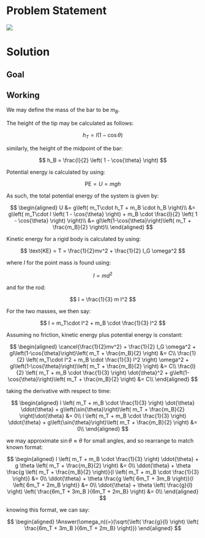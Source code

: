 # Problem Statement

![](!imgdir/screenshot_58mmZSNBnjdfGlgX.png)

# Solution

## Goal

## Working

<!-- SOS -->

We may define the mass of the bar to be $m_B$.

The height of the tip may be calculated as follows:

$$
h_T = l \left( 1 - \cos{\theta} \right)
$$

similarly, the height of the midpoint of the bar:

$$
h_B = \frac{l}{2} \left( 1 - \cos{\theta} \right)
$$

Potential energy is calculated by using:

$$
\text{PE} = U = mgh
$$

As such, the total potential energy of the system is given by:

$$
\begin{aligned}
    U &= g\left( m_T\cdot h_T + m_B \cdot h_B \right)\\
    &= g\left( m_T\cdot l \left( 1 - \cos{\theta} \right) + m_B \cdot \frac{l}{2} \left( 1 - \cos{\theta} \right) \right)\\
    &= gl\left(1-\cos{\theta}\right)\left( m_T + \frac{m_B}{2} \right)\\
\end{aligned}
$$

Kinetic energy for a rigid body is calculated by using:

$$
\text{KE} = T = \frac{1}{2}mv^2 + \frac{1}{2} I_G \omega^2
$$

where $I$ for the point mass is found using:

$$
I = md^2
$$

and for the rod:

$$
I = \frac{1}{3} m l^2
$$

For the two masses, we then say:

$$
I = m_T\cdot l^2 + m_B \cdot \frac{1}{3} l^2
$$

Assuming no friction, kinetic energy plus potential energy is constant:

$$
\begin{aligned}
    \cancel{\frac{1}{2}mv^2} + \frac{1}{2} I_G \omega^2 + gl\left(1-\cos{\theta}\right)\left( m_T + \frac{m_B}{2} \right) &= C\\
    \frac{1}{2} \left( m_T\cdot l^2 + m_B \cdot \frac{1}{3} l^2 \right) \omega^2 + gl\left(1-\cos{\theta}\right)\left( m_T + \frac{m_B}{2} \right) &= C\\
    \frac{l}{2} \left( m_T + m_B \cdot \frac{1}{3} \right) \dot{\theta}^2 + g\left(1-\cos{\theta}\right)\left( m_T + \frac{m_B}{2} \right) &= C\\
\end{aligned}
$$

taking the derivative with respect to time:

$$
\begin{aligned}
    l \left( m_T + m_B \cdot \frac{1}{3} \right) \dot{\theta} \ddot{\theta} + g\left(\sin{\theta}\right)\left( m_T + \frac{m_B}{2} \right)\dot{\theta} &= 0\\
    l \left( m_T + m_B \cdot \frac{1}{3} \right) \ddot{\theta} + g\left(\sin{\theta}\right)\left( m_T + \frac{m_B}{2} \right) &= 0\\
\end{aligned}
$$

we may approximate $\sin{\theta}\approx\theta$ for small angles, and so rearrange to match known format:

$$
\begin{aligned}
    l \left( m_T + m_B \cdot \frac{1}{3} \right) \ddot{\theta} + g \theta \left( m_T + \frac{m_B}{2} \right) &= 0\\
    \ddot{\theta} + \theta \frac{g \left( m_T + \frac{m_B}{2} \right)}{l \left( m_T + m_B \cdot \frac{1}{3} \right)} &= 0\\
    \ddot{\theta} + \theta \frac{g \left( 6m_T + 3m_B \right)}{l \left( 6m_T + 2m_B \right)} &= 0\\
    \ddot{\theta} + \theta \left( \frac{g}{l} \right) \left( \frac{6m_T + 3m_B }{6m_T + 2m_B} \right) &= 0\\
\end{aligned}
$$

knowing this format, we can say:

$$
\begin{aligned}
    !Answer(\omega_n)(=)(\sqrt{\left( \frac{g}{l} \right) \left( \frac{6m_T + 3m_B }{6m_T + 2m_B} \right)})
\end{aligned}
$$